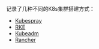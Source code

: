 记录了几种不同的K8s集群搭建方式：

- [Kubespray](kubespray-k8s/kubespray-k8s.md)
- [RKE](rke-k8s/rke-k8s.md)
- [Kubeadm](kubeadm-k8s/kubeadm-k8s-steps.md)
- [Rancher](rancher-k8s/rancher-k8s.md)